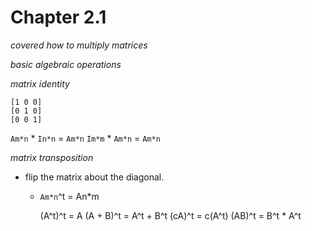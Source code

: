 # Chapter 2.1

*covered how to multiply matrices*

*basic algebraic operations*

*matrix identity*

    [1 0 0]
    [0 1 0]
    [0 0 1]

`Am*n` * `In*n` = `Am*n`
`Im*m` * `Am*n` = `Am*n`

*matrix transposition*
- flip the matrix about the diagonal.
  - `Am*n`^t = An*m

    (A^t)^t = A
    (A + B)^t = A^t + B^t
    (cA)^t = c(A^t)
    (AB)^t = B^t * A^t
